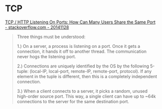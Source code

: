 # TCP

[TCP / HTTP Listening On Ports: How Can Many Users Share the Same Port - stackoverflow.com - 20141128](https://stackoverflow.com/a/27182584)

> Three things must be understood:
> 
> 1.) On a server, a process is listening on a port. Once it gets a connection, it hands it off to another thread. The communication never hogs the listening port.
> 
> 2.) Connections are uniquely identified by the OS by the following 5-tuple: (local-IP, local-port, remote-IP, remote-port, protocol). If any element in the tuple is different, then this is a completely independent connection.
> 
> 3.) When a client connects to a server, it picks a random, unused high-order source port. This way, a single client can have up to ~64k connections to the server for the same destination port.
